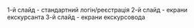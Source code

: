 1-й слайд - стандартний логін/реєстрація
2-й слайд - екрани екскурсанта
3-й слайд - екрани екскурсовода


